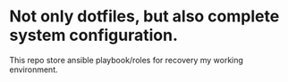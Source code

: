 
# Not only dotfiles, but also complete system configuration.

This repo store ansible playbook/roles for recovery my working environment.
